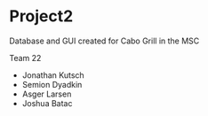 # Project2
Database and GUI created for Cabo Grill in the MSC

Team 22
- Jonathan Kutsch
- Semion Dyadkin
- Asger Larsen
- Joshua Batac
